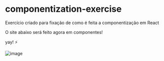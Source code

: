 # componentization-exercise
Exercício criado para fixação de como é feita a componentização em React

O site abaixo será feito agora em componentes!

yay! :zap:

![image](https://user-images.githubusercontent.com/46379117/113618405-0a46b480-962e-11eb-87f9-a202c68dd4e0.png)


